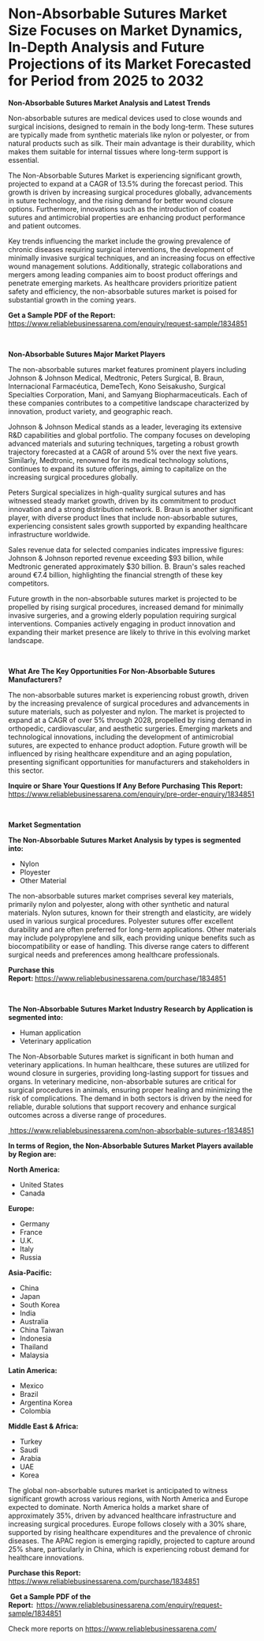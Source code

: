 <p><h1>Non-Absorbable Sutures Market Size Focuses on Market Dynamics, In-Depth Analysis and Future Projections of its Market Forecasted for Period from 2025 to 2032</h1></p><p><strong>Non-Absorbable Sutures Market Analysis and Latest Trends</strong></p>
<p><p>Non-absorbable sutures are medical devices used to close wounds and surgical incisions, designed to remain in the body long-term. These sutures are typically made from synthetic materials like nylon or polyester, or from natural products such as silk. Their main advantage is their durability, which makes them suitable for internal tissues where long-term support is essential.</p><p>The Non-Absorbable Sutures Market is experiencing significant growth, projected to expand at a CAGR of 13.5% during the forecast period. This growth is driven by increasing surgical procedures globally, advancements in suture technology, and the rising demand for better wound closure options. Furthermore, innovations such as the introduction of coated sutures and antimicrobial properties are enhancing product performance and patient outcomes.</p><p>Key trends influencing the market include the growing prevalence of chronic diseases requiring surgical interventions, the development of minimally invasive surgical techniques, and an increasing focus on effective wound management solutions. Additionally, strategic collaborations and mergers among leading companies aim to boost product offerings and penetrate emerging markets. As healthcare providers prioritize patient safety and efficiency, the non-absorbable sutures market is poised for substantial growth in the coming years.</p></p>
<p><strong>Get a Sample PDF of the Report:&nbsp;</strong> <a href="https://www.reliablebusinessarena.com/enquiry/request-sample/1834851?utm_campaign=2517&utm_medium=2&utm_source=Github&utm_content=ia&utm_term=26032025&utm_id=non-absorbable-sutures">https://www.reliablebusinessarena.com/enquiry/request-sample/1834851</a></p>
<p>&nbsp;</p>
<p><strong>Non-Absorbable Sutures Major Market Players</strong></p>
<p><p>The non-absorbable sutures market features prominent players including Johnson & Johnson Medical, Medtronic, Peters Surgical, B. Braun, Internacional Farmacéutica, DemeTech, Kono Seisakusho, Surgical Specialties Corporation, Mani, and Samyang Biopharmaceuticals. Each of these companies contributes to a competitive landscape characterized by innovation, product variety, and geographic reach.</p><p>Johnson & Johnson Medical stands as a leader, leveraging its extensive R&D capabilities and global portfolio. The company focuses on developing advanced materials and suturing techniques, targeting a robust growth trajectory forecasted at a CAGR of around 5% over the next five years. Similarly, Medtronic, renowned for its medical technology solutions, continues to expand its suture offerings, aiming to capitalize on the increasing surgical procedures globally.</p><p>Peters Surgical specializes in high-quality surgical sutures and has witnessed steady market growth, driven by its commitment to product innovation and a strong distribution network. B. Braun is another significant player, with diverse product lines that include non-absorbable sutures, experiencing consistent sales growth supported by expanding healthcare infrastructure worldwide.</p><p>Sales revenue data for selected companies indicates impressive figures: Johnson & Johnson reported revenue exceeding $93 billion, while Medtronic generated approximately $30 billion. B. Braun's sales reached around €7.4 billion, highlighting the financial strength of these key competitors.</p><p>Future growth in the non-absorbable sutures market is projected to be propelled by rising surgical procedures, increased demand for minimally invasive surgeries, and a growing elderly population requiring surgical interventions. Companies actively engaging in product innovation and expanding their market presence are likely to thrive in this evolving market landscape.</p></p>
<p>&nbsp;</p>
<p><strong>What Are The Key Opportunities For Non-Absorbable Sutures Manufacturers?</strong></p>
<p><p>The non-absorbable sutures market is experiencing robust growth, driven by the increasing prevalence of surgical procedures and advancements in suture materials, such as polyester and nylon. The market is projected to expand at a CAGR of over 5% through 2028, propelled by rising demand in orthopedic, cardiovascular, and aesthetic surgeries. Emerging markets and technological innovations, including the development of antimicrobial sutures, are expected to enhance product adoption. Future growth will be influenced by rising healthcare expenditure and an aging population, presenting significant opportunities for manufacturers and stakeholders in this sector.</p></p>
<p><strong>Inquire or Share Your Questions If Any Before Purchasing This Report:</strong> <a href="https://www.reliablebusinessarena.com/enquiry/pre-order-enquiry/1834851?utm_campaign=2517&utm_medium=2&utm_source=Github&utm_content=ia&utm_term=26032025&utm_id=non-absorbable-sutures">https://www.reliablebusinessarena.com/enquiry/pre-order-enquiry/1834851</a></p>
<p>&nbsp;</p>
<p><strong>Market Segmentation</strong></p>
<p><strong>The Non-Absorbable Sutures Market Analysis by types is segmented into:</strong></p>
<p><ul><li>Nylon</li><li>Ployester</li><li>Other Material</li></ul></p>
<p><p>The non-absorbable sutures market comprises several key materials, primarily nylon and polyester, along with other synthetic and natural materials. Nylon sutures, known for their strength and elasticity, are widely used in various surgical procedures. Polyester sutures offer excellent durability and are often preferred for long-term applications. Other materials may include polypropylene and silk, each providing unique benefits such as biocompatibility or ease of handling. This diverse range caters to different surgical needs and preferences among healthcare professionals.</p></p>
<p><strong>Purchase this Report:&nbsp;</strong><a href="https://www.reliablebusinessarena.com/purchase/1834851?utm_campaign=2517&utm_medium=2&utm_source=Github&utm_content=ia&utm_term=26032025&utm_id=non-absorbable-sutures">https://www.reliablebusinessarena.com/purchase/1834851</a></p>
<p>&nbsp;</p>
<p><strong>The Non-Absorbable Sutures Market Industry Research by Application is segmented into:</strong></p>
<p><ul><li>Human application</li><li>Veterinary application</li></ul></p>
<p><p>The Non-Absorbable Sutures market is significant in both human and veterinary applications. In human healthcare, these sutures are utilized for wound closure in surgeries, providing long-lasting support for tissues and organs. In veterinary medicine, non-absorbable sutures are critical for surgical procedures in animals, ensuring proper healing and minimizing the risk of complications. The demand in both sectors is driven by the need for reliable, durable solutions that support recovery and enhance surgical outcomes across a diverse range of procedures.</p></p>
<p><a href="https://www.reliablebusinessarena.com/non-absorbable-sutures-r1834851?utm_campaign=2517&utm_medium=2&utm_source=Github&utm_content=ia&utm_term=26032025&utm_id=non-absorbable-sutures">&nbsp;https://www.reliablebusinessarena.com/non-absorbable-sutures-r1834851</a></p>
<p><strong>In terms of Region, the Non-Absorbable Sutures Market Players available by Region are:</strong></p>
<p>
    <p> <strong> North America: </strong>
        <ul>
            <li>United States</li>
            <li>Canada</li>
        </ul>
        </p> 
    <p> <strong> Europe: </strong>
        <ul>
            <li>Germany</li>
            <li>France</li>
            <li>U.K.</li>
            <li>Italy</li>
            <li>Russia</li>
        </ul>
        </p> 
    <p> <strong> Asia-Pacific: </strong>
        <ul>
            <li>China</li>
            <li>Japan</li>
            <li>South Korea</li>
            <li>India</li>
            <li>Australia</li>
            <li>China Taiwan</li>
            <li>Indonesia</li>
            <li>Thailand</li>
            <li>Malaysia</li>
        </ul>
        </p> 
    <p> <strong> Latin America: </strong>
        <ul>
            <li>Mexico</li>
            <li>Brazil</li>
            <li>Argentina Korea</li>
            <li>Colombia</li>
        </ul>
        </p> 
    <p> <strong> Middle East & Africa: </strong>
        <ul>
            <li>Turkey</li>
            <li>Saudi</li>
            <li>Arabia</li>
            <li>UAE</li>
            <li>Korea</li>
        </ul>
    </p>
    </p>
<p><p>The global non-absorbable sutures market is anticipated to witness significant growth across various regions, with North America and Europe expected to dominate. North America holds a market share of approximately 35%, driven by advanced healthcare infrastructure and increasing surgical procedures. Europe follows closely with a 30% share, supported by rising healthcare expenditures and the prevalence of chronic diseases. The APAC region is emerging rapidly, projected to capture around 25% share, particularly in China, which is experiencing robust demand for healthcare innovations.</p></p>
<p><strong>Purchase this Report: </strong><a href="https://www.reliablebusinessarena.com/purchase/1834851?utm_campaign=2517&utm_medium=2&utm_source=Github&utm_content=ia&utm_term=26032025&utm_id=non-absorbable-sutures">https://www.reliablebusinessarena.com/purchase/1834851</a></p>
<p>&nbsp;<strong>Get a Sample PDF of the Report:&nbsp;&nbsp;</strong><a href="https://www.reliablebusinessarena.com/enquiry/request-sample/1834851?utm_campaign=2517&utm_medium=2&utm_source=Github&utm_content=ia&utm_term=26032025&utm_id=non-absorbable-sutures">https://www.reliablebusinessarena.com/enquiry/request-sample/1834851</a></p>
<p><strong></strong></p>
<p>Check more reports on <a href="https://www.reliablebusinessarena.com/?utm_campaign=2517&utm_medium=2&utm_source=Github&utm_content=ia&utm_term=26032025&utm_id=non-absorbable-sutures">https://www.reliablebusinessarena.com/</a></p>